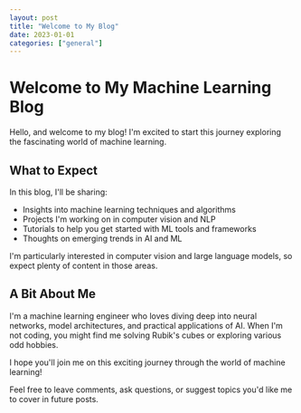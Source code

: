 ```yaml
---
layout: post
title: "Welcome to My Blog"
date: 2023-01-01
categories: ["general"]
---
```


# Welcome to My Machine Learning Blog

Hello, and welcome to my blog! I'm excited to start this journey exploring the fascinating world of machine learning.

## What to Expect

In this blog, I'll be sharing:

- Insights into machine learning techniques and algorithms
- Projects I'm working on in computer vision and NLP
- Tutorials to help you get started with ML tools and frameworks
- Thoughts on emerging trends in AI and ML

I'm particularly interested in computer vision and large language models, so expect plenty of content in those areas.

## A Bit About Me

I'm a machine learning engineer who loves diving deep into neural networks, model architectures, and practical applications of AI. When I'm not coding, you might find me solving Rubik's cubes or exploring various odd hobbies.

I hope you'll join me on this exciting journey through the world of machine learning!

Feel free to leave comments, ask questions, or suggest topics you'd like me to cover in future posts.